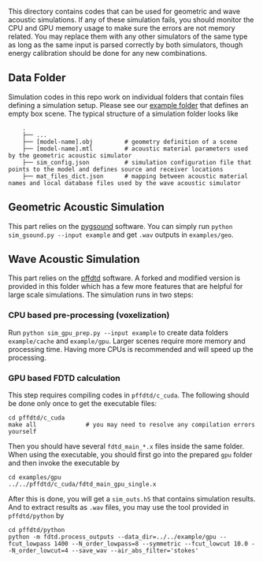 
This directory contains codes that can be used for geometric and wave acoustic simulations. If any of these simulation fails, you should monitor the CPU and GPU memory usage to make sure the errors are not memory related. You may replace them with any other simulators of the same type as long as the same input is parsed correctly by both simulators, though energy calibration should be done for any new combinations.

## Data Folder
Simulation codes in this repo work on individual folders that contain files defining a simulation setup. Please see our [example folder](example) that defines an empty box scene. The typical structure of a simulation folder looks like
```
    .
    ├── ...
    ├── [model-name].obj         # geometry definition of a scene
    ├── [model-name].mtl         # acoustic material parameters used by the geometric acoustic simulator
    ├── sim_config.json          # simulation configuration file that points to the model and defines source and receiver locations
    ├── mat_files_dict.json      # mapping between acoustic material names and local database files used by the wave acoustic simulator
```

## Geometric Acoustic Simulation
This part relies on the [pygsound](https://github.com/GAMMA-UMD/pygsound) software. You can simply run `python sim_gsound.py --input example` and get `.wav` outputs in `examples/geo`.


## Wave Acoustic Simulation
This part relies on the [pffdtd](https://github.com/bsxfun/pffdtd) software. A forked and modified version is provided in this folder which has a few more features that are helpful for large scale simulations. 
The simulation runs in two steps:
### CPU based pre-processing (voxelization)
Run `python sim_gpu_prep.py --input example` to create data folders `example/cache` and `example/gpu`. Larger scenes require more memory and processing time. Having more CPUs is recommended and will speed up the processing.

### GPU based FDTD calculation
This step requires compiling codes in `pffdtd/c_cuda`. The following should be done only once to get the executable files:
```
cd pffdtd/c_cuda
make all              # you may need to resolve any compilation errors yourself
```
Then you should have several `fdtd_main_*.x` files inside the same folder. When using the executable, you should first go into the prepared `gpu` folder and then invoke the executable by
```
cd examples/gpu
../../pffdtd/c_cuda/fdtd_main_gpu_single.x
```
After this is done, you will get a `sim_outs.h5` that contains simulation results. And to extract results as `.wav` files, you may use the tool provided in `pffdtd/python` by
```
cd pffdtd/python
python -m fdtd.process_outputs --data_dir=../../example/gpu --fcut_lowpass 1400 --N_order_lowpass=8 --symmetric --fcut_lowcut 10.0 --N_order_lowcut=4 --save_wav --air_abs_filter='stokes'
```


